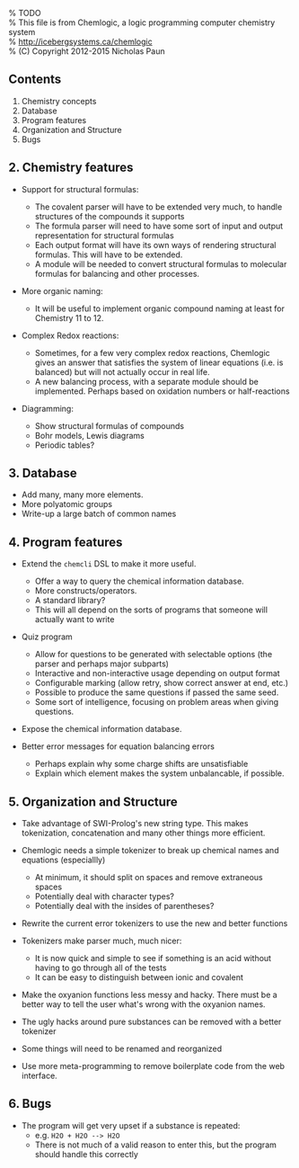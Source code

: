 % TODO  
% This file is from Chemlogic, a logic programming computer chemistry system  
% <http://icebergsystems.ca/chemlogic>  
% (C) Copyright 2012-2015 Nicholas Paun  


## Contents ##
1. Chemistry concepts
2. Database
3. Program features
4. Organization and Structure
5. Bugs


## 2. Chemistry features ##

* Support for structural formulas:
	* The covalent parser will have to be extended very much, to handle structures of the compounds it supports
	* The formula parser will need to have some sort of input and output representation for structural formulas
	* Each output format will have its own ways of rendering structural formulas. This will have to be extended.
	* A module will be needed to convert structural formulas to molecular formulas for balancing and other processes.

* More organic naming:
	* It will be useful to implement organic compound naming at least for Chemistry 11 to 12.

* Complex Redox reactions:
	* Sometimes, for a few very complex redox reactions, Chemlogic gives an answer that satisfies the system of linear equations (i.e. is balanced) but will not actually occur in real life.
	* A new balancing process, with a separate module should be implemented. Perhaps based on oxidation numbers or half-reactions

* Diagramming:
	* Show structural formulas of compounds
	* Bohr models, Lewis diagrams
	* Periodic tables?



## 3. Database ##

* Add many, many more elements.
* More polyatomic groups
* Write-up a large batch of common names



## 4. Program features ##

* Extend the `chemcli` DSL to make it more useful.
	* Offer a way to query the chemical information database.
	* More constructs/operators.
	* A standard library?
	* This will all depend on the sorts of programs that someone will actually want to write

* Quiz program
	* Allow for questions to be generated with selectable options (the parser and perhaps major subparts)
	* Interactive and non-interactive usage depending on output format
	* Configurable marking (allow retry, show correct answer at end, etc.)
	* Possible to produce the same questions if passed the same seed.
	* Some sort of intelligence, focusing on problem areas when giving questions.

* Expose the chemical information database.

* Better error messages for equation balancing errors
	* Perhaps explain why some charge shifts are unsatisfiable
	* Explain which element makes the system unbalancable, if possible.




## 5. Organization and Structure ##

* Take advantage of SWI-Prolog's new string type. This makes tokenization, concatenation and many other things more efficient.
* Chemlogic needs a simple tokenizer to break up chemical names and equations (especiallly)
	* At minimum, it should split on spaces and remove extraneous spaces
	* Potentially deal with character types?
	* Potentially deal with the insides of parentheses?
* Rewrite the current error tokenizers to use the new and better functions
* Tokenizers make parser much, much nicer:
	* It is now quick and simple to see if something is an acid without having to go through all of the tests
	* It can be easy to distinguish between ionic and covalent


* Make the oxyanion functions less messy and hacky. There must be a better way to tell the user what's wrong with the oxyanion names.
* The ugly hacks around pure substances can be removed with a better tokenizer

* Some things will need to be renamed and reorganized

* Use more meta-programming to remove boilerplate code from the web interface.



## 6. Bugs ##

* The program will get very upset if a substance is repeated:
	* e.g. `H2O + H2O --> H2O`
	* There is not much of a valid reason to enter this, but the program should handle this correctly
